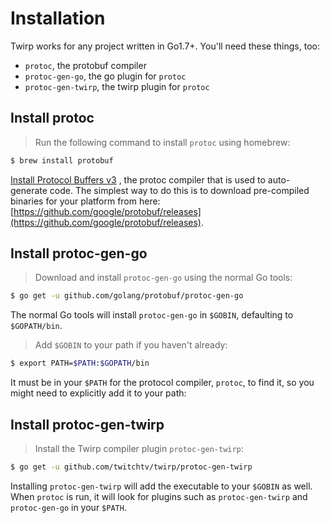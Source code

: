 # Installation

Twirp works for any project written in Go1.7+. You'll need these things, too:

* `protoc`, the protobuf compiler
* `protoc-gen-go`, the go plugin for `protoc`
* `protoc-gen-twirp`, the twirp plugin for `protoc`

## Install protoc

> Run the following command to install `protoc` using homebrew:

```bash
$ brew install protobuf
```

[Install Protocol Buffers v3](https://developers.google.com/protocol-buffers/docs/gotutorial)
, the protoc compiler that is used to auto-generate code. The simplest way to do this is to download pre-compiled binaries for your platform from here:
[https://github.com/google/protobuf/releases](https://github.com/google/protobuf/releases).

## Install protoc-gen-go

> Download and install `protoc-gen-go` using the normal Go tools:

```bash
$ go get -u github.com/golang/protobuf/protoc-gen-go
```

The normal Go tools will install `protoc-gen-go` in `$GOBIN`, defaulting to `$GOPATH/bin`.


<div class="clear"></div>

> Add `$GOBIN` to your path if you haven't already:

```bash
$ export PATH=$PATH:$GOPATH/bin
```

It must be in your `$PATH` for the protocol compiler, `protoc`, to find it, so you might need to explicitly add it to your path:

## Install protoc-gen-twirp

> Install the Twirp compiler plugin `protoc-gen-twirp`:

```bash
$ go get -u github.com/twitchtv/twirp/protoc-gen-twirp
```

Installing `protoc-gen-twirp` will add the executable to your `$GOBIN` as well. When `protoc` is run, it will look for plugins such as `protoc-gen-twirp` and `protoc-gen-go` in your `$PATH`.